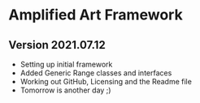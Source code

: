 # Amplified Art Framework

## Version 2021.07.12

- Setting up initial framework
- Added Generic Range classes and interfaces
- Working out GitHub, Licensing and the Readme file
- Tomorrow is another day ;)
